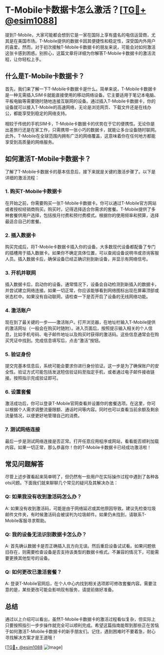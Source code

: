# T-Mobile卡数据卡怎么激活？[[TG💪+ @esim1088](https://t.me/s/esim1088)]

提到T-Mobile，大家可能都会想到它是一家在国际上享有盛名的电信运营商，尤其是在美国市场。T-Mobile提供的数据卡因其便捷性和稳定性，深受国内外用户的喜爱。然而，对于初次接触T-Mobile卡数据卡的朋友来说，可能会对如何激活这张卡感到困惑。别担心，这篇文章将详细为你解答T-Mobile卡数据卡的激活流程，让你轻松上手。

## 什么是T-Mobile卡数据卡？

首先，我们来了解一下T-Mobile卡数据卡是什么。简单来说，T-Mobile卡数据卡是一种无需插入SIM卡就能直接使用的移动网络设备。它主要适用于笔记本电脑、平板电脑等需要随时随地连接互联网的设备。通过插入T-Mobile卡数据卡，你的设备就可以接入T-Mobile的高速网络，无论是浏览网页、下载文件还是在线办公，都能享受到稳定的网络支持。

相较于传统的手机SIM卡，T-Mobile卡数据卡的优势在于它的便携性。无论你是出差旅行还是在家工作，只需携带一张小巧的数据卡，就能让多台设备随时联网。此外，T-Mobile在全球范围内拥有广泛的网络覆盖，这意味着你在任何地方都能享受到高质量的网络服务。

## 如何激活T-Mobile卡数据卡？

了解了T-Mobile卡数据卡的基本信息后，接下来就是关键的激活步骤了。以下是详细的激活流程：

### 1. 购买T-Mobile卡数据卡

在开始之前，你需要购买一张T-Mobile卡数据卡。你可以通过T-Mobile官方网站或者授权经销商购买。购买时，记得选择适合你需求的套餐。T-Mobile提供了多种套餐供用户选择，包括按月付费和预付费模式。根据你的使用频率和预算，选择最适合自己的套餐。

### 2. 插入数据卡

购买完成后，将T-Mobile卡数据卡插入你的设备。大多数现代设备都配备了专门的插槽用于插入数据卡。如果你不确定具体位置，可以查阅设备说明书或咨询客服人员。插入数据卡后，确保设备已经正确识别到新设备，并显示有网络信号。

### 3. 开机并联网

插入数据卡后，启动你的设备。通常情况下，设备会自动检测到新插入的数据卡，并尝试建立网络连接。如果一切正常，你应该能够看到网络图标出现在屏幕顶部或状态栏中。如果没有自动联网，请检查一下是否开启了设备的无线网络功能。

### 4. 激活账户

现在到了最关键的一步——激活账户。打开浏览器，在地址栏输入T-Mobile提供的激活网址（一般会在购买时随附）。进入页面后，按照提示输入相关的个人信息，比如手机号码、电子邮件地址以及购买时获得的激活码。这些信息通常会在购买凭证中找到。完成信息填写后，点击“激活”按钮。

### 5. 验证身份

提交完基本信息后，系统可能会要求你进行身份验证。这一步是为了确保账户的安全性。验证方式可能包括发送短信验证码至指定手机，或者通过电子邮件接收链接。按照指示完成验证即可。

### 6. 设置套餐

激活成功后，你可以登录T-Mobile官网查看并设置你的套餐选项。在这里，你可以根据个人需求调整流量限额、通话时间等内容。同时也可以查看当前余额及剩余流量情况，以便更好地管理自己的消费。

### 7. 测试网络连接

最后一步是测试网络连接是否正常。打开任意应用程序或网站，看看能否顺利加载内容。如果一切正常，那么恭喜你！你的T-Mobile卡数据卡已经成功激活啦！

## 常见问题解答

尽管上述步骤看起来简单明了，但仍然有一些用户在实际操作过程中遇到了各种各ots问题。下面我们就来聊聊几个常见的疑问及其解决办法：

### Q: 如果我没有收到激活码怎么办？
A: 如果没有收到激活码，可能是由于网络延迟或其他原因导致。建议先检查垃圾邮件文件夹，有时候激活码会被误判为垃圾邮件。如果仍未找到，请联系T-Mobile客服寻求帮助。

### Q: 我的设备无法识别数据卡怎么办？
A: 首先确认数据卡是否正确插入且方向无误。然后重启设备试试看。如果问题依旧存在，则需要检查设备是否支持该类型的数据卡格式。不兼容的情况下，可能需要更换其他型号的设备。

### Q: 如何更改已激活套餐？
A: 登录T-Mobile官网后，在个人中心内找到相关选项即可修改套餐内容。需要注意的是，某些更改可能会影响现有服务，请提前做好准备。

## 总结

通过以上介绍可以看出，虽然T-Mobile卡数据卡的激活过程看似复杂，但实际上只要按照指引一步步操作就完全可以顺利完成。希望这篇指南能帮到那些正在苦恼于如何激活T-Mobile卡数据卡的新手朋友们。记住，遇到困难时不要着急，耐心寻找解决方案才是王道哦！

[[TG💪+ @esim1088](https://t.me/s/esim1088) ![Image](https://i.postimg.cc/4NQfJmqS/Snipaste-2025-05-13-00-14-12.png)]